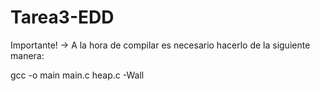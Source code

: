 # Tarea3-EDD
Importante!
-> A la hora de compilar es necesario hacerlo de la siguiente manera:

gcc -o main main.c heap.c -Wall
